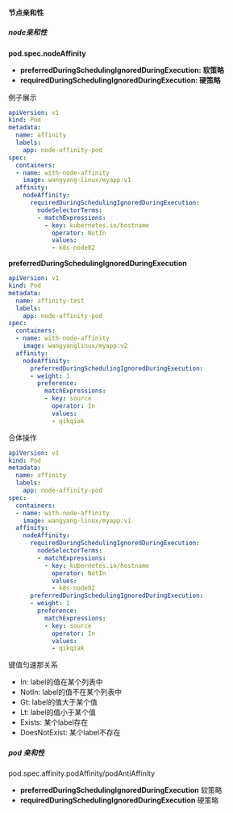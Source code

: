 #### 节点亲和性

##### node亲和性

**pod.spec.nodeAffinity**

* **preferredDuringSchedulingIgnoredDuringExecution: 软策略**
* **requiredDuringSchedulingIgnoredDuringExecution:  硬策略**

例子展示

```yaml
apiVersion: v1
kind: Pod
metadata:
  name: affinity
  labels:
    app: node-affinity-pod
spec:
  containers:
  - name: with-node-affinity
    image: wangyang-linux/myapp:v1
  affinity:
    nodeAffinity:
      requiredDuringSchedulingIgnoredDuringExecution:
        nodeSelectorTerms:
        - matchExpressions:
          - key: kubernetes.io/hostname
            operator: NotIn
            values:
            - k8s-node02

```

**preferredDuringSchedulingIgnoredDuringExecution**

```yaml
apiVersion: v1
kind: Pod
metadata:
  name: affinity-test
  labels:
    app: node-affinity-pod
spec:
  containers:
  - name: with-node-affinity
    image: wangyanglinux/myapp:v2
  affinity:
    nodeAffinity:
      preferredDuringSchedulingIgnoredDuringExecution:
      - weight: 1
        preference:
          matchExpressions:
          - key: source
            operator: In
            values:
            - qikqiak

```

合体操作

```yaml
apiVersion: v1
kind: Pod
metadata:
  name: affinity
  labels:
    app: node-affinity-pod
spec:
  containers:
  - name: with-node-affinity
    image: wangyang-linux/myapp:v1
  affinity:
    nodeAffinity:
      requiredDuringSchedulingIgnoredDuringExecution:
        nodeSelectorTerms:
        - matchExpressions:
          - key: kubernetes.io/hostname
            operator: NotIn
            values:
            - k8s-node02
      preferredDuringSchedulingIgnoredDuringExecution:
      - weight: 1
        preference:
          matchExpressions:
          - key: source
            operator: In
            values:
            - qikqiak

```

键值匀速那关系

* In: label的值在某个列表中
* NotIn: label的值不在某个列表中
* Gt: label的值大于某个值
* Lt: label的值小于某个值
* Exists: 某个label存在
* DoesNotExist: 某个label不存在

<!--如果 nodeSelectorTerms 下面有多个选项的话，满足任何一个条件就可以了；如果 matchExpressions 有多个选项的话 则必须同事满足这些条件才能正常调度-->

##### pod 亲和性

pod.spec.affinity.podAffinity/podAntiAffinity

* **preferredDuringSchedulingIgnoredDuringExecution** 软策略
* **requiredDuringSchedulingIgnoredDuringExecution** 硬策略

